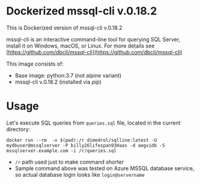 # Dockerized mssql-cli v.0.18.2

This is Dockerized version of mssql-cli v.0.18.2

mssql-cli is an interactive command-line tool for querying SQL Server, install it on Windows, macOS, or Linux. For more details see [https://github.com/dbcli/mssql-cli](https://github.com/dbcli/mssql-cli)


This image consists of:

* Base image: python:3.7 (not alpine variant)
* mssql-cli v.0.18.2 (installed via *pip*)

# Usage

Let's execute SQL queries from `queries.sql` file, located in the current directory:

```
docker run --rm  -v $(pwd):/r dimedrol/sqlline:latest -U mydbuser@mssqlserver -P billy26lifespan93Haas -d aegvidb -S mssqlserver.example.com -i /r/queries.sql
```

* `/r` path used just to make command shorter
* Sample command above was tested on Azure MSSQL database service, so actual database login looks like `login@servername`
